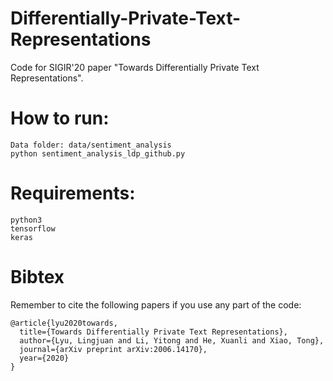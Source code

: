 # Differentially-Private-Text-Representations
Code for SIGIR'20 paper "Towards Differentially Private Text Representations".

# How to run:
```
Data folder: data/sentiment_analysis
python sentiment_analysis_ldp_github.py
```

# Requirements:
```
python3
tensorflow
keras
```

# Bibtex
Remember to cite the following papers if you use any part of the code:
```
@article{lyu2020towards,
  title={Towards Differentially Private Text Representations},
  author={Lyu, Lingjuan and Li, Yitong and He, Xuanli and Xiao, Tong},
  journal={arXiv preprint arXiv:2006.14170},
  year={2020}
}
```
